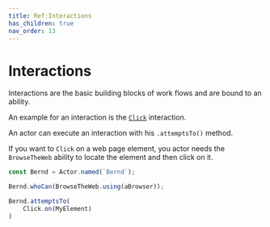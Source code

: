 ```yaml
---
title: Ref:Interactions
has_children: true
nav_order: 13
---
```

# Interactions

Interactions are the basic building blocks of work flows and are bound to an ability.

An example for an interaction is the [`Click`](/web/CLICK.md) interaction.

An actor can execute an interaction with his `.attemptsTo()` method.

If you want to `Click` on a web page element, you actor needs the `BrowseTheWeb` ability to locate the element and then 
click on it.

```typescript
const Bernd = Actor.named(`Bernd`);

Bernd.whoCan(BrowseTheWeb.using(aBrowser));

Bernd.attemptsTo(
    Click.on(MyElement)
)
```